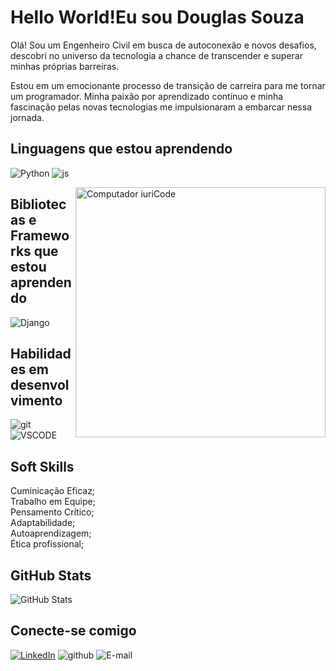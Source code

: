 # Hello World!Eu sou Douglas Souza


Olá! Sou um Engenheiro Civil em busca de autoconexão e novos desafios, descobri no universo da tecnologia a chance de transcender e superar minhas próprias barreiras.

Estou em um emocionante processo de transição de carreira para me tornar um programador. Minha paixão por aprendizado contínuo e minha fascinação pelas novas tecnologias me impulsionaram a embarcar nessa jornada.




## Linguagens que estou aprendendo
![Python](https://img.shields.io/badge/Python-000?style=for-the-badge&logo=python)
![js](https://img.shields.io/badge/JavaScript-323330?style=for-the-badge&logo=javascript&logoColor=F7DF1E)

<img src="https://raw.githubusercontent.com/MicaelliMedeiros/micaellimedeiros/master/image/computer-illustration.png" min-width="400px" max-width="400px" width="400px" align="right" alt="Computador iuriCode">

## Bibliotecas e Frameworks que estou aprendendo
![Django](https://img.shields.io/badge/Django-092E20?style=for-the-badge&logo=django&logoColor=green)

## Habilidades em desenvolvimento
![git](https://img.shields.io/badge/GIT-E44C30?style=for-the-badge&logo=git&logoColor=white)
![VSCODE](https://img.shields.io/badge/VSCode-0078D4?style=for-the-badge&logo=visual%20studio%20code&logoColor=white)


## Soft Skills
<p align="left">  
<div>Cuminicação Eficaz; 
<div>Trabalho em Equipe;
<div>Pensamento Crítico;
<div>Adaptabilidade;
<div>Autoaprendizagem;
<div>Ética profissional;



## GitHub Stats
![GitHub Stats](https://github-readme-stats.vercel.app/api?username=SEUUSERNAME&theme=transparent&bg_color=000&border_color=30A3DC&show_icons=true&icon_color=30A3DC&title_color=E94D5F&text_color=FFF)

## Conecte-se comigo
[![LinkedIn](https://img.shields.io/badge/LinkedIn-000?style=for-the-badge&logo=linkedin&logoColor=0E76A8)](https://www.linkedin.com/in/douglas-wesley-de-souza-208546b4/)
![github](https://img.shields.io/badge/GitHub-100000?style=for-the-badge&logo=github&logoColor=white)
![E-mail](https://img.shields.io/badge/douglaswesley@live.com-0078D4?style=for-the-badge&logo=microsoft-outlook&logoColor=white)








